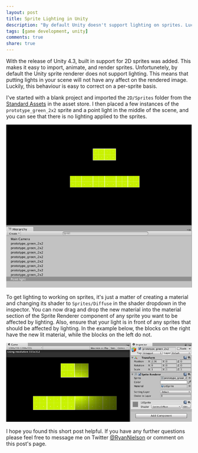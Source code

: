 ```yaml
---
layout: post
title: Sprite Lighting in Unity
description: "By default Unity doesn't support lighting on sprites. Luckily, this issue is easy to correct using a custom material."
tags: [game development, unity]
comments: true
share: true
---
```


With the release of Unity 4.3, built in support for 2D sprites was added. This makes it easy to import, animate, and render sprites. Unfortunetely, by default the Unity sprite renderer does not support lighting. This means that putting lights in your scene will not have any affect on the rendered image. Luckily, this behaviour is easy to correct on a per-sprite basis.

I've started with a blank project and imported the `2D/Sprites` folder from the [Standard Assets](https://www.assetstore.unity3d.com/en/#!/content/14474) in the asset store. I then placed a few instances of the `prototype_green_2x2` sprite and a point light in the middle of the scene, and you can see that there is no lighting applied to the sprites.

![Unlit Sprites](/public/images/2014-07-20/unlit_sprites.png "Unlit sprites")

To get lighting to working on sprites, it's just a matter of creating a material and changing its shader to `Sprites/Diffuse` in the shader dropdown in the inspector. You can now drag and drop the new material into the material section of the Sprite Renderer component of any sprite you want to be affected by lighting. Also, ensure that your light is in front of any sprites that should be affected by lighting. In the example below, the blocks on the right have the new lit material, while the blocks on the left do not.

![Lit Sprites](/public/images/2014-07-20/lit_sprites.png "Lit sprites")

I hope you found this short post helpful. If you have any further questions please feel free to message me on Twitter [@RyanNielson](https://twitter.com/ryannielson) or comment on this post's page. 
